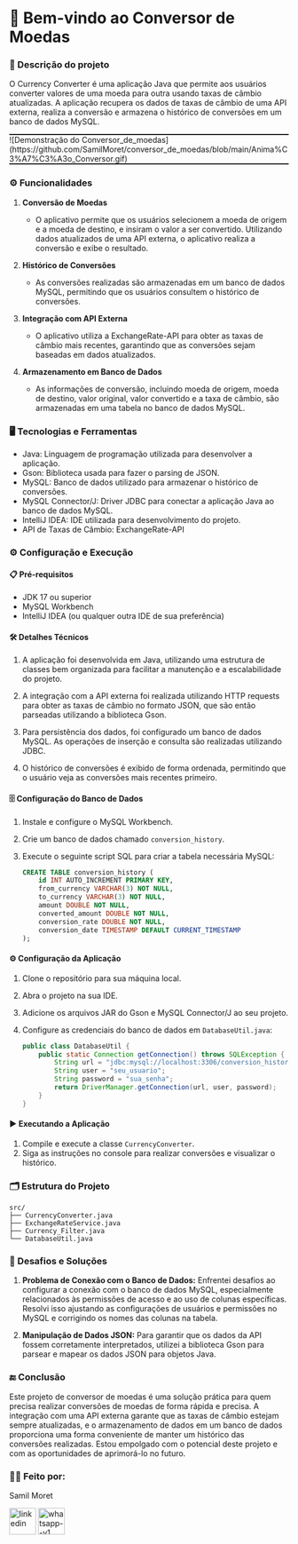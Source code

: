 # 💱 Bem-vindo ao Conversor de Moedas




### 📝  Descrição do projeto

O Currency Converter é uma aplicação Java que permite aos usuários converter valores de uma moeda para outra usando taxas de câmbio atualizadas. A aplicação recupera os dados de taxas de câmbio de uma API externa, realiza a conversão e armazena o histórico de conversões em um banco de dados MySQL.

<hr style="width: 100%; height: 2px; margin: 0;">
![Demonstração do Conversor_de_moedas](https://github.com/SamilMoret/conversor_de_moedas/blob/main/Anima%C3%A7%C3%A3o_Conversor.gif)

<hr style="width: 100%; height: 2px; margin: 0;">

### ⚙️ Funcionalidades

1. **Conversão de Moedas**
   - O aplicativo permite que os usuários selecionem a moeda de origem e a moeda de destino, e insiram o valor a ser convertido. Utilizando dados atualizados de uma API externa, o aplicativo realiza a conversão e exibe o resultado.

2. **Histórico de Conversões**
   - As conversões realizadas são armazenadas em um banco de dados MySQL, permitindo que os usuários consultem o histórico de conversões.

3. **Integração com API Externa**
   - O aplicativo utiliza a ExchangeRate-API para obter as taxas de câmbio mais recentes, garantindo que as conversões sejam baseadas em dados atualizados.

4. **Armazenamento em Banco de Dados**
   - As informações de conversão, incluindo moeda de origem, moeda de destino, valor original, valor convertido e a taxa de câmbio, são armazenadas em uma tabela no banco de dados MySQL.

### 🖥️ Tecnologias e Ferramentas

- Java: Linguagem de programação utilizada para desenvolver a aplicação.
- Gson: Biblioteca usada para fazer o parsing de JSON.
- MySQL: Banco de dados utilizado para armazenar o histórico de conversões.
- MySQL Connector/J: Driver JDBC para conectar a aplicação Java ao banco de dados MySQL.
- IntelliJ IDEA: IDE utilizada para desenvolvimento do projeto.
- API de Taxas de Câmbio: ExchangeRate-API

### ⚙️ Configuração e Execução

####  📋 Pré-requisitos

- JDK 17 ou superior
- MySQL Workbench
- IntelliJ IDEA (ou qualquer outra IDE de sua preferência)

####  🛠️ Detalhes Técnicos

1. A aplicação foi desenvolvida em Java, utilizando uma estrutura de classes bem organizada para facilitar a manutenção e a escalabilidade do projeto.

2. A integração com a API externa foi realizada utilizando HTTP requests para obter as taxas de câmbio no formato JSON, que são então parseadas utilizando a biblioteca Gson.

3. Para persistência dos dados, foi configurado um banco de dados MySQL. As operações de inserção e consulta são realizadas utilizando JDBC.

4. O histórico de conversões é exibido de forma ordenada, permitindo que o usuário veja as conversões mais recentes primeiro.

####  🗄️ Configuração do Banco de Dados

1. Instale e configure o MySQL Workbench.
2. Crie um banco de dados chamado `conversion_history`.
3. Execute o seguinte script SQL para criar a tabela necessária MySQL:

    ```sql
    CREATE TABLE conversion_history (
        id INT AUTO_INCREMENT PRIMARY KEY,
        from_currency VARCHAR(3) NOT NULL,
        to_currency VARCHAR(3) NOT NULL,
        amount DOUBLE NOT NULL,
        converted_amount DOUBLE NOT NULL,
        conversion_rate DOUBLE NOT NULL,
        conversion_date TIMESTAMP DEFAULT CURRENT_TIMESTAMP
    );
    ```

#### ⚙️ Configuração da Aplicação

1. Clone o repositório para sua máquina local.
2. Abra o projeto na sua IDE.
3. Adicione os arquivos JAR do Gson e MySQL Connector/J ao seu projeto.
4. Configure as credenciais do banco de dados em `DatabaseUtil.java`:

    ```java
    public class DatabaseUtil {
        public static Connection getConnection() throws SQLException {
            String url = "jdbc:mysql://localhost:3306/conversion_history";
            String user = "seu_usuario";
            String password = "sua_senha";
            return DriverManager.getConnection(url, user, password);
        }
    }
    ```

#### ▶️ Executando a Aplicação

1. Compile e execute a classe `CurrencyConverter`.
2. Siga as instruções no console para realizar conversões e visualizar o histórico.

###  🗂️ Estrutura do Projeto

```plaintext
src/
├── CurrencyConverter.java
├── ExchangeRateService.java
├── Currency_Filter.java
└── DatabaseUtil.java
```
### 🚀 Desafios e Soluções

1. **Problema de Conexão com o Banco de Dados:** Enfrentei desafios ao configurar a conexão com o banco de dados MySQL, especialmente relacionados às permissões de acesso e ao uso de colunas específicas. Resolvi isso ajustando as configurações de usuários e permissões no MySQL e corrigindo os nomes das colunas na tabela.
   
2. **Manipulação de Dados JSON:** Para garantir que os dados da API fossem corretamente interpretados, utilizei a biblioteca Gson para parsear e mapear os dados JSON para objetos Java.

### 🔚 Conclusão

Este projeto de conversor de moedas é uma solução prática para quem precisa realizar conversões de moedas de forma rápida e precisa. A integração com uma API externa garante que as taxas de câmbio estejam sempre atualizadas, e o armazenamento de dados em um banco de dados proporciona uma forma conveniente de manter um histórico das conversões realizadas. Estou empolgado com o potencial deste projeto e com as oportunidades de aprimorá-lo no futuro.

<h3>🧑‍💻 Feito por:</h3>
<p>Samil Moret</p>
<a href="https://www.linkedin.com/in/samilmoret/"><img width="48" height="48" src="https://img.icons8.com/color/48/linkedin.png" alt="linkedin"/></a>
<a href="https://linkwhats.app/f27e11"><img width="48" height="48" src="https://img.icons8.com/color/48/whatsapp--v1.png" alt="whatsapp--v1"/></a>
